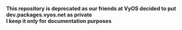 **This repository is deprecated as our friends at VyOS decided to put dev.packages.vyos.net as private** \
**I keep it only for documentation purposes**
